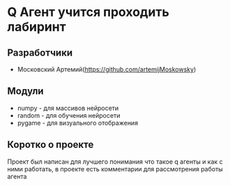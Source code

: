 # Q Агент учится проходить лабиринт
## Разработчики
 - Московский Артемий(https://github.com/artemijMoskowsky)

## Модули
- numpy - для массивов нейросети
- random - для обучения нейросети
- pygame - для визуального отображения

## Коротко о проекте

Проект был написан для лучшего понимания что такое q агенты и как с ними работать, в проекте есть комментарии для рассмотрения работы агента
